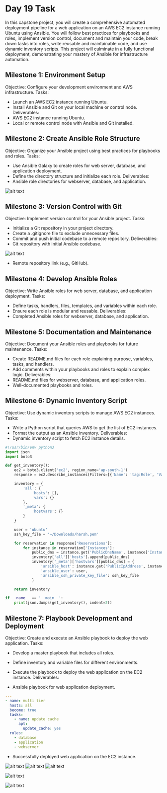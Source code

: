 # Day 19 Task

In this capstone project, you will create a comprehensive automated deployment pipeline for a web application on an AWS EC2 instance running Ubuntu using Ansible. You will follow best practices for playbooks and roles, implement version control, document and maintain your code, break down tasks into roles, write reusable and maintainable code, and use dynamic inventory scripts. This project will culminate in a fully functional deployment, demonstrating your mastery of Ansible for infrastructure automation.

## Milestone 1: Environment Setup
Objective: Configure your development environment and AWS infrastructure.
Tasks:
 - Launch an AWS EC2 instance running Ubuntu.
 - Install Ansible and Git on your local machine or control node.
Deliverables:
 - AWS EC2 instance running Ubuntu.
 - Local or remote control node with Ansible and Git installed.

## Milestone 2: Create Ansible Role Structure
Objective: Organize your Ansible project using best practices for playbooks and roles.
Tasks:
 - Use Ansible Galaxy to create roles for web server, database, and application deployment.
 - Define the directory structure and initialize each role.
Deliverables:
 - Ansible role directories for webserver, database, and application.

![alt text](<img/Screenshot from 2024-08-06 16-56-15.png>)

## Milestone 3: Version Control with Git
Objective: Implement version control for your Ansible project.
Tasks:
 - Initialize a Git repository in your project directory.
 - Create a .gitignore file to exclude unnecessary files.
 - Commit and push initial codebase to a remote repository.
Deliverables:
 - Git repository with initial Ansible codebase.

![alt text](<img/Screenshot from 2024-08-06 17-09-57.png>)

 - Remote repository link (e.g., GitHub).



## Milestone 4: Develop Ansible Roles
Objective: Write Ansible roles for web server, database, and application deployment.
Tasks:
 - Define tasks, handlers, files, templates, and variables within each role.
 - Ensure each role is modular and reusable.
Deliverables:
 - Completed Ansible roles for webserver, database, and application.

## Milestone 5: Documentation and Maintenance
Objective: Document your Ansible roles and playbooks for future maintenance.
Tasks:
 - Create README.md files for each role explaining purpose, variables, tasks, and handlers.
 - Add comments within your playbooks and roles to explain complex logic.
Deliverables:
 - README.md files for webserver, database, and application roles.
 - Well-documented playbooks and roles.

## Milestone 6: Dynamic Inventory Script
Objective: Use dynamic inventory scripts to manage AWS EC2 instances.
Tasks:
 - Write a Python script that queries AWS to get the list of EC2 instances.
 - Format the output as an Ansible inventory.
Deliverables:
 - Dynamic inventory script to fetch EC2 instance details.

```py
#!/usr/bin/env python3
import json
import boto3

def get_inventory():
    ec2 = boto3.client('ec2', region_name='ap-south-1')
    response = ec2.describe_instances(Filters=[{'Name': 'tag:Role', 'Values': ['webserver']},{'Name': 'tag:Name', 'Values': ['Harshwardhan']}])

    inventory = {
        'all': {
            'hosts': [],
            'vars': {}
        },
        '_meta': {
            'hostvars': {}
        }
    }

    user = 'ubuntu'
    ssh_key_file = '~/Downloads/harsh.pem'

    for reservation in response['Reservations']:
        for instance in reservation['Instances']:
            public_dns = instance.get('PublicDnsName', instance['InstanceId'])
            inventory['all']['hosts'].append(public_dns)
            inventory['_meta']['hostvars'][public_dns] = {
                'ansible_host': instance.get('PublicIpAddress', instance['InstanceId']),
                'ansible_user': user,
                'ansible_ssh_private_key_file': ssh_key_file
            }

    return inventory

if __name__ == '__main__':
    print(json.dumps(get_inventory(), indent=2))
```

## Milestone 7: Playbook Development and Deployment
Objective: Create and execute an Ansible playbook to deploy the web application.
Tasks:
 - Develop a master playbook that includes all roles.
 - Define inventory and variable files for different environments.
 - Execute the playbook to deploy the web application on the EC2 instance.
Deliverables:

 - Ansible playbook for web application deployment.

```yml
---
- name: multi tier
  hosts: all
  become: true
  tasks:
    - name: update cache
      apt:
        update_cache: yes
  roles:
    - database
    - application
    - webserver
```

 - Successfully deployed web application on the EC2 instance.


![alt text](<img/Screenshot from 2024-08-07 01-13-22.png>) 
![alt text](<img/Screenshot from 2024-08-07 01-13-40.png>) 
![alt text](<img/Screenshot from 2024-08-07 01-14-03.png>)

![alt text](<img/Screenshot from 2024-08-07 01-24-12.png>) 

![alt text](<img/Screenshot from 2024-08-07 01-32-26.png>)